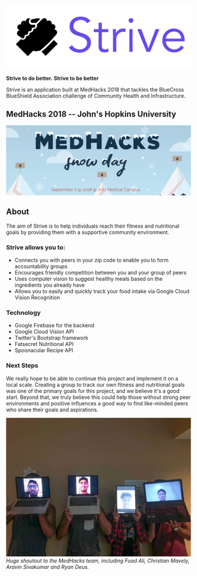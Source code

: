 ![Image Not Found](striveLogo.png)

**Strive to do better.**
**Strive to be better** 

Strive is an application built at MedHacks 2018 that tackles the BlueCross BlueShield Association challenge of Community Health and Infrastructure.

## MedHacks 2018 -- John's Hopkins University

![Image Not Found](medhacksbanner.png)

## About
The aim of Strive is to help individuals reach their fitness and nutritional goals by providing them with a supportive community environment.

### Strive allows you to:
* Connects you with peers in your zip code to enable you to form accountability groups
* Encourages friendly competition between you and your group of peers
* Uses computer vision to suggest healthy meals based on the ingredients you already have
* Allows you to easily and quickly track your food intake via Google Cloud Vision Recognition

### Technology
* Google Firebase for the backend
* Google Cloud Vision API
* Twitter's Bootstrap framework
* Fatsecret Nutritional API
* Spoonacular Recipe API

### Next Steps

We really hope to be able to continue this project and implement it on a local scale. Creating a group to track our own fitness and nutritional goals was one of the primary goals for this project, and we believe it's a good start. Beyond that, we truly believe this could help those without strong peer environments and positive influences a good way to find like-minded peers who share their goals and aspirations.



![Team Picture](medhacksteam.jpg)
*Huge shoutout to the MedHacks team, including Fuad Ali, Christian Mavely, Aravin Sivakumar and Ryan Deus.*
